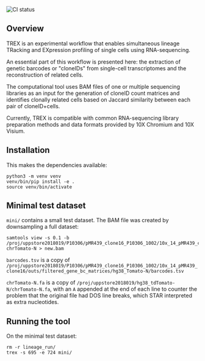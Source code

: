 ![CI status](https://github.com/frisen-lab/TREX/workflows/CI/badge.svg)

Overview
--------

TREX is an experimental workflow that enables simultaneous lineage TRacking and EXpression profiling of single cells using RNA-sequencing. 

An essential part of this workflow is presented here: the extraction of genetic barcodes or "cloneIDs" from single-cell transcriptomes and the reconstruction of related cells.

The computational tool uses BAM files of one or multiple sequencing libraries as an input for the generation of cloneID count matrices and identifies clonally related cells based on Jaccard similarity between each pair of cloneID+cells. 

Currently, TREX is compatible with common RNA-sequencing library preparation methods and data formats provided by 10X Chromium and 10X Visium.

Installation
------------

This makes the dependencies available:

    python3 -m venv venv
    venv/bin/pip install -e .
    source venv/bin/activate


Minimal test dataset
--------------------

`mini/` contains a small test dataset. The BAM file was created by downsampling
a full dataset:

    samtools view -s 0.1 -b /proj/uppstore2018019/P10306/pMR439_clone16_P10306_1002/10x_14_pMR439_clone16/outs/possorted_genome_bam.bam chrTomato-N > new.bam

`barcodes.tsv` is a copy of `/proj/uppstore2018019/P10306/pMR439_clone16_P10306_1002/10x_14_pMR439_clone16/outs/filtered_gene_bc_matrices/hg38_Tomato-N/barcodes.tsv`

`chrTomato-N.fa` is a copy of `/proj/uppstore2018019/hg38_tdTomato-N/chrTomato-N.fa`,
with an `A` appended at the end of each line to counter the problem that the
original file had DOS line breaks, which STAR interpreted as extra nucleotides.


Running the tool
----------------

On the minimal test dataset:

    rm -r lineage_run/
    trex -s 695 -e 724 mini/
